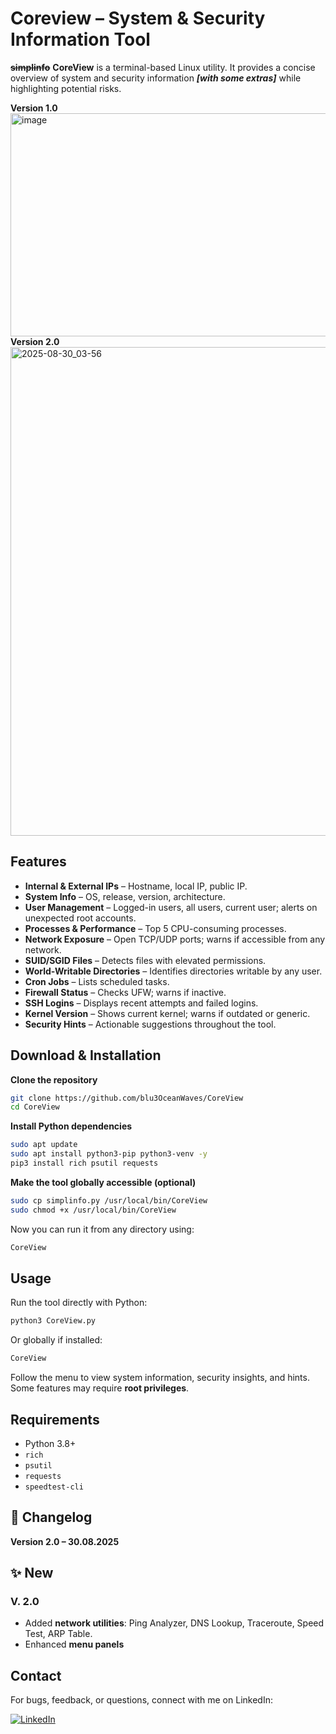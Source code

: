 # Coreview – System & Security Information Tool

**~~simplinfo~~** **CoreView** is a terminal-based Linux utility. It provides a concise overview of system and security information ___[with some extras]___ while highlighting potential risks.

**Version 1.0**
<img width="1907" height="357" alt="image" src="https://github.com/user-attachments/assets/879339d2-5bb3-4821-b888-6e2999b900ba" />
**Version 2.0**
<img width="1920" height="782" alt="2025-08-30_03-56" src="https://github.com/user-attachments/assets/eb62c877-49f6-4c52-9967-6d09cbcf1cc7" />

## Features

- **Internal & External IPs** – Hostname, local IP, public IP.  
- **System Info** – OS, release, version, architecture.  
- **User Management** – Logged-in users, all users, current user; alerts on unexpected root accounts.  
- **Processes & Performance** – Top 5 CPU-consuming processes.  
- **Network Exposure** – Open TCP/UDP ports; warns if accessible from any network.  
- **SUID/SGID Files** – Detects files with elevated permissions.  
- **World-Writable Directories** – Identifies directories writable by any user.  
- **Cron Jobs** – Lists scheduled tasks.  
- **Firewall Status** – Checks UFW; warns if inactive.  
- **SSH Logins** – Displays recent attempts and failed logins.  
- **Kernel Version** – Shows current kernel; warns if outdated or generic.  
- **Security Hints** – Actionable suggestions throughout the tool.

## Download & Installation

**Clone the repository**  
```bash
git clone https://github.com/blu3OceanWaves/CoreView  
cd CoreView
```
**Install Python dependencies**  
```bash
sudo apt update  
sudo apt install python3-pip python3-venv -y  
pip3 install rich psutil requests
```
**Make the tool globally accessible (optional)**  
```bash
sudo cp simplinfo.py /usr/local/bin/CoreView  
sudo chmod +x /usr/local/bin/CoreView
```
Now you can run it from any directory using:  
```bash
CoreView
```
## Usage

Run the tool directly with Python:  
```bash
python3 CoreView.py
```
Or globally if installed:  
```bash
CoreView
```
Follow the menu to view system information, security insights, and hints. Some features may require **root privileges**.

## Requirements

- Python 3.8+  
- `rich`  
- `psutil`  
- `requests`
- `speedtest-cli`

## 📌 Changelog

**Version 2.0 – 30.08.2025**

## ✨ New 
### V. 2.0
- Added **network utilities**: Ping Analyzer, DNS Lookup, Traceroute, Speed Test, ARP Table.  
- Enhanced **menu panels**  

## Contact

For bugs, feedback, or questions, connect with me on LinkedIn:  

[![LinkedIn](https://img.shields.io/badge/LinkedIn-Yassin-blue?style=for-the-badge&logo=linkedin&logoColor=white)](https://www.linkedin.com/in/yassin-el-wardioui-34016b332/)

